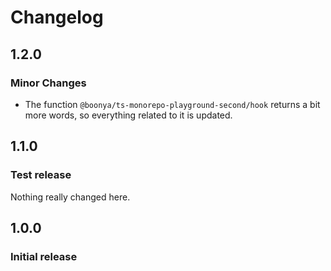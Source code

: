 # Changelog

## 1.2.0

### Minor Changes

- The function `@boonya/ts-monorepo-playground-second/hook` returns a bit more words, so everything related to it is updated.

## 1.1.0

### Test release

Nothing really changed here.

## 1.0.0

### Initial release
